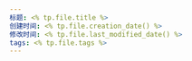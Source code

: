 ```yaml
---
标题: <% tp.file.title %>
创建时间: <% tp.file.creation_date() %>
修改时间: <% tp.file.last_modified_date() %>
tags: <% tp.file.tags %>
---
```

